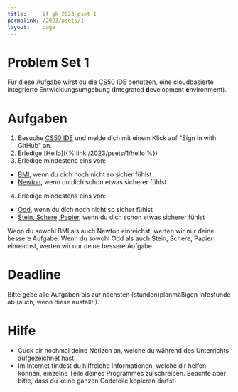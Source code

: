 ```yaml
---
title:     if gk 2023 pset 1
permalink: /2023/psets/1
layout:    page
---
```


# Problem Set 1

Für diese Aufgabe wirst du die CS50 IDE benutzen, eine cloudbasierte integrierte Entwicklungsumgebung (**i**ntegrated **d**evelopment **e**nvironment).

# Aufgaben

1. Besuche [CS50 IDE](https://ide.cs50.io) und melde dich mit einem Klick auf "Sign in with GitHub" an.
2. Erledige [Hello]({% link /2023/psets/1/hello %})
3. Erledige mindestens eins von:
  * [BMI](bmi.md), wenn du dich noch nicht so sicher fühlst
  * [Newton](newton.md), wenn du dich schon etwas sicherer fühlst
4. Erledige mindestens eins von:
  * [Odd](odd.md), wenn du dich noch nicht so sicher fühlst
  * [Stein, Schere, Papier](rps.md), wenn du dich schon etwas sicherer fühlst
  
Wenn du sowohl BMI als auch Newton einreichst, werten wir nur deine bessere Aufgabe.
Wenn du sowohl Odd als auch Stein, Schere, Papier einreichst, werten wir nur deine bessere Aufgabe.

# Deadline

Bitte gebe alle Aufgaben bis zur nächsten (stunden)planmäßigen Infostunde ab (auch, wenn diese ausfällt!).

# Hilfe

* Guck dir nochmal deine Notizen an, welche du während des Unterrichts aufgezeichnet hast.
* Im Internet findest du hilfreiche Informationen, welche dir helfen können, einzelne Teile deines Programmes zu schreiben. Beachte aber bitte, dass du keine ganzen Codeteile kopieren darfst!
